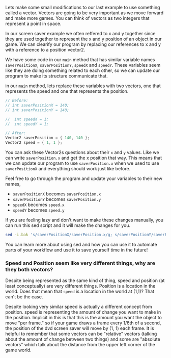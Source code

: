 Lets make some small modifications to our last example to use
something called a vector. Vectors are going to be very important as
we move forward and make more games. You can think of vectors as two
integers that represent a point in space.

In our screen saver example we often reffered to x and y together
since they are used together to represent the x and y position of an
object in our game. We can clearify our program by replacing our
references to x and y with a reference to a position vector2.

We have some code in our `main` method that has similar variable names
`saverPositionX`, `saverPositionY`, `speedX` and `speedY`. These
variables seem like they are doing something related to each other, so
we can update our program to make its structure communicate that.

in our `main` method, lets replace these variables with two vectors,
one that represents the speed and one that represents the position.

```c
// Before:
// int saverPositionX = 140;
// int saverPositionY = 140;

//  int speedX = 1;
//  int speedY = 1;

// After:
Vector2 saverPosition = { 140, 140 };
Vector2 speed = { 1, 1 };
```

You can ask these Vector2s questions about their `x` and `y`
values. Like we can write `saverPosition.x` and get the x position
that way. This means that we can update our program to use
`saverPosition.x` when we used to use `saverPositionX` and everything
should work just like before.

Feel free to go through the program and update your variables to their new names,
- `saverPositionX` becomes `saverPosition.x`
- `saverPositionY` becomes `saverPosition.y`
- `speedX` becomes `speed.x`
- `speedY` becomes `speed.y`

If you are feeling lazy and don't want to make these changes manually,
you can run this sed script and it will make the changes for you.

```bash
sed -i.bak 's/saverPositionX/saverPosition.x/g; s/saverPositionY/saverPosition.y/g; s/speedX/speed.x/g; s/speedY/speed.y/g;' dvd.c
```

You can learn more about using sed and how you can use it to automate
parts of your workflow and use it to save yourself time in the future!

### Speed and Position seem like very different things, why are they both vectors?

Despite being represented as the same kind of thing, speed and
position (at least conceptually) are very different things. Position
is a location in the world. Does that mean that `speed` is a location
in the world at (1,1)? That can't be the case.

Despite looking very similar speed is actually a different concept
from position. speed is representing the amount of change you want to
make in the position. Implicit in this is that this is the amount you
want the object to move "per frame." so if your game draws a frame
every 1/6th of a second, the position of the dvd screen saver will
move by (1, 1) each frame. It is helpful to remember that some vectors
can be "relative" vectors (talking about the amount of change between
two things) and some are "absolute vectors" which talk about the
distance from the upper left corner of the game world.
